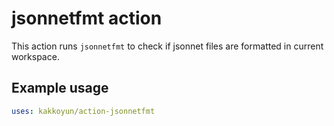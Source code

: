 # jsonnetfmt action

This action runs `jsonnetfmt` to check if jsonnet files are formatted in current workspace.

## Example usage

```yaml
uses: kakkoyun/action-jsonnetfmt
```
